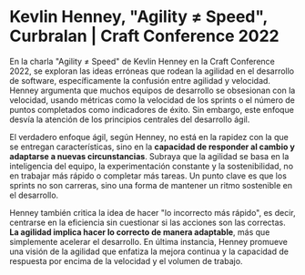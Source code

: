 # Kevlin Henney, "Agility ≠ Speed", Curbralan | Craft Conference 2022
En la charla "Agility ≠ Speed" de Kevlin Henney en la Craft Conference 2022, se exploran las ideas erróneas que rodean la agilidad en el desarrollo de software, específicamente la confusión entre agilidad y velocidad. Henney argumenta que muchos equipos de desarrollo se obsesionan con la velocidad, usando métricas como la velocidad de los sprints o el número de puntos completados como indicadores de éxito. Sin embargo, este enfoque desvía la atención de los principios centrales del desarrollo ágil.

El verdadero enfoque ágil, según Henney, no está en la rapidez con la que se entregan características, sino en la __capacidad de responder al cambio y adaptarse a nuevas circunstancias__. Subraya que la agilidad se basa en la inteligencia del equipo, la experimentación constante y la sostenibilidad, no en trabajar más rápido o completar más tareas. Un punto clave es que los sprints no son carreras, sino una forma de mantener un ritmo sostenible en el desarrollo.

Henney también critica la idea de hacer "lo incorrecto más rápido", es decir, centrarse en la eficiencia sin cuestionar si las acciones son las correctas. __La agilidad implica hacer lo correcto de manera adaptable__, más que simplemente acelerar el desarrollo. En última instancia, Henney promueve una visión de la agilidad que enfatiza la mejora continua y la capacidad de respuesta por encima de la velocidad y el volumen de trabajo.